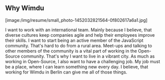 ## Why Wimdu

[image:/img/resume/small_photo-1452032821564-0f802617a6a1.jpg]

I want to work with an international team. Mainly because I believe, that diverse cultures keep companies agile and help their employees improve their skills. I want to start being an active member of the JavaScript community. That's hard to do from a rural area. Meet-ups and talking to other members of the community is a vital part of working in the Open-Source community. That's why I want to live in a vibrant city. As much as working in Open-Source, I also want to have a challenging job. My job must be a place, where I can learn something new every day. I believe, that working for Wimdu in Berlin can give me all of those things.

